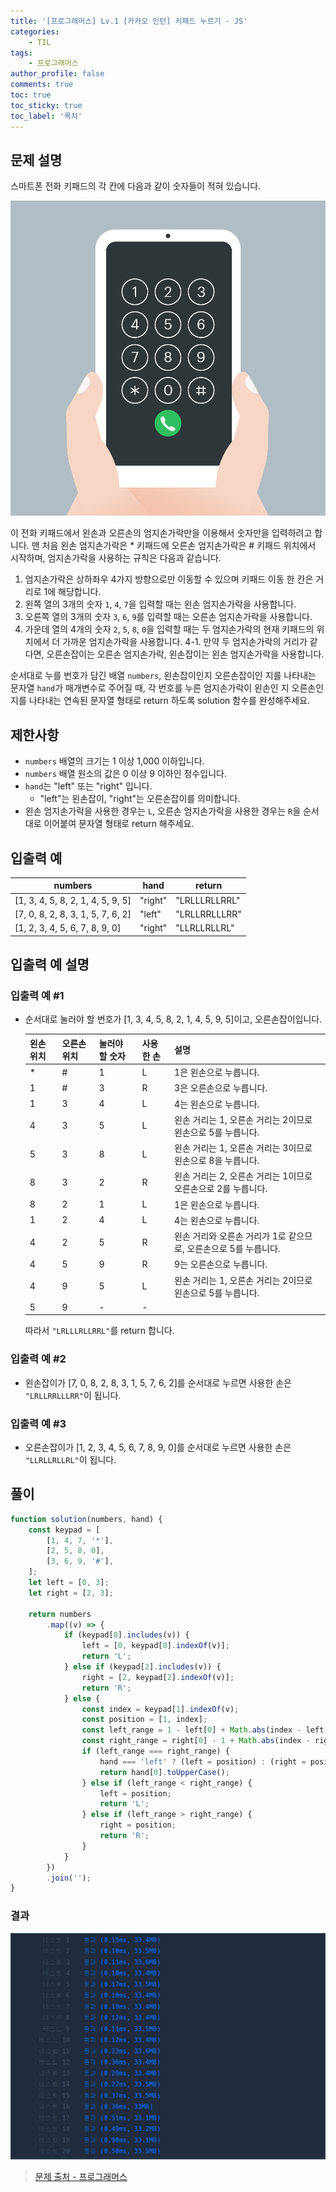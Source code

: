 ```yaml
---
title: '[프로그래머스] Lv.1 [카카오 인턴] 키패드 누르기 - JS'
categories:
    - TIL
tags:
    - 프로그래머스
author_profile: false
comments: true
toc: true
toc_sticky: true
toc_label: '목차'
---
```


## 문제 설명

스마트폰 전화 키패드의 각 칸에 다음과 같이 숫자들이 적혀 있습니다.

![result](/assets/images/2023/09/17/algorithm-70-desc1.png)

이 전화 키패드에서 왼손과 오른손의 엄지손가락만을 이용해서 숫자만을 입력하려고 합니다.
맨 처음 왼손 엄지손가락은 \* 키패드에 오른손 엄지손가락은 # 키패드 위치에서 시작하며, 엄지손가락을 사용하는 규칙은 다음과 같습니다.

1. 엄지손가락은 상하좌우 4가지 방향으로만 이동할 수 있으며 키패드 이동 한 칸은 거리로 1에 해당합니다.
2. 왼쪽 열의 3개의 숫자 `1`, `4`, `7`을 입력할 때는 왼손 엄지손가락을 사용합니다.
3. 오른쪽 열의 3개의 숫자 `3`, `6`, `9`를 입력할 때는 오른손 엄지손가락을 사용합니다.
4. 가운데 열의 4개의 숫자 `2`, `5`, `8`, `0`을 입력할 때는 두 엄지손가락의 현재 키패드의 위치에서 더 가까운 엄지손가락을 사용합니다.
   4-1. 만약 두 엄지손가락의 거리가 같다면, 오른손잡이는 오른손 엄지손가락, 왼손잡이는 왼손 엄지손가락을 사용합니다.

순서대로 누를 번호가 담긴 배열 `numbers`, 왼손잡이인지 오른손잡이인 지를 나타내는 문자열 `hand`가 매개변수로 주어질 때, 각 번호를 누른 엄지손가락이 왼손인 지 오른손인 지를 나타내는 연속된 문자열 형태로 return 하도록 solution 함수를 완성해주세요.

## 제한사항

-   `numbers` 배열의 크기는 1 이상 1,000 이하입니다.
-   `numbers` 배열 원소의 값은 0 이상 9 이하인 정수입니다.
-   `hand`는 "left" 또는 "right" 입니다.
    -   "left"는 왼손잡이, "right"는 오른손잡이를 의미합니다.
-   왼손 엄지손가락을 사용한 경우는 `L`, 오른손 엄지손가락을 사용한 경우는 `R`을 순서대로 이어붙여 문자열 형태로 return 해주세요.

## 입출력 예

| numbers                           | hand    | return        |
| --------------------------------- | ------- | ------------- |
| [1, 3, 4, 5, 8, 2, 1, 4, 5, 9, 5] | "right" | "LRLLLRLLRRL" |
| [7, 0, 8, 2, 8, 3, 1, 5, 7, 6, 2] | "left"  | "LRLLRRLLLRR" |
| [1, 2, 3, 4, 5, 6, 7, 8, 9, 0]    | "right" | "LLRLLRLLRL"  |

## 입출력 예 설명

### 입출력 예 #1

-   순서대로 눌러야 할 번호가 [1, 3, 4, 5, 8, 2, 1, 4, 5, 9, 5]이고, 오른손잡이입니다.

    | 왼손 위치 | 오른손 위치 | 눌러야 할 숫자 | 사용한 손 | 설명                                                             |
    | --------- | ----------- | -------------- | --------- | ---------------------------------------------------------------- |
    | \*        | #           | 1              | L         | 1은 왼손으로 누릅니다.                                           |
    | 1         | #           | 3              | R         | 3은 오른손으로 누릅니다.                                         |
    | 1         | 3           | 4              | L         | 4는 왼손으로 누릅니다.                                           |
    | 4         | 3           | 5              | L         | 왼손 거리는 1, 오른손 거리는 2이므로 왼손으로 5를 누릅니다.      |
    | 5         | 3           | 8              | L         | 왼손 거리는 1, 오른손 거리는 3이므로 왼손으로 8을 누릅니다.      |
    | 8         | 3           | 2              | R         | 왼손 거리는 2, 오른손 거리는 1이므로 오른손으로 2를 누릅니다.    |
    | 8         | 2           | 1              | L         | 1은 왼손으로 누릅니다.                                           |
    | 1         | 2           | 4              | L         | 4는 왼손으로 누릅니다.                                           |
    | 4         | 2           | 5              | R         | 왼손 거리와 오른손 거리가 1로 같으므로, 오른손으로 5를 누릅니다. |
    | 4         | 5           | 9              | R         | 9는 오른손으로 누릅니다.                                         |
    | 4         | 9           | 5              | L         | 왼손 거리는 1, 오른손 거리는 2이므로 왼손으로 5를 누릅니다.      |
    | 5         | 9           | -              | -         |                                                                  |

    따라서 `"LRLLLRLLRRL"`를 return 합니다.

### 입출력 예 #2

-   왼손잡이가 [7, 0, 8, 2, 8, 3, 1, 5, 7, 6, 2]를 순서대로 누르면 사용한 손은 `"LRLLRRLLLRR"`이 됩니다.

### 입출력 예 #3

-   오른손잡이가 [1, 2, 3, 4, 5, 6, 7, 8, 9, 0]를 순서대로 누르면 사용한 손은 `"LLRLLRLLRL"`이 됩니다.

## 풀이

```javascript
function solution(numbers, hand) {
    const keypad = [
        [1, 4, 7, '*'],
        [2, 5, 8, 0],
        [3, 6, 9, '#'],
    ];
    let left = [0, 3];
    let right = [2, 3];

    return numbers
        .map((v) => {
            if (keypad[0].includes(v)) {
                left = [0, keypad[0].indexOf(v)];
                return 'L';
            } else if (keypad[2].includes(v)) {
                right = [2, keypad[2].indexOf(v)];
                return 'R';
            } else {
                const index = keypad[1].indexOf(v);
                const position = [1, index];
                const left_range = 1 - left[0] + Math.abs(index - left[1]);
                const right_range = right[0] - 1 + Math.abs(index - right[1]);
                if (left_range === right_range) {
                    hand === 'left' ? (left = position) : (right = position);
                    return hand[0].toUpperCase();
                } else if (left_range < right_range) {
                    left = position;
                    return 'L';
                } else if (left_range > right_range) {
                    right = position;
                    return 'R';
                }
            }
        })
        .join('');
}
```

### 결과

![result](/assets/images/2023/09/17/algorithm-70-result.png)

> [문제 출처 - 프로그래머스](https://school.programmers.co.kr/learn/courses/30/lessons/67256)
